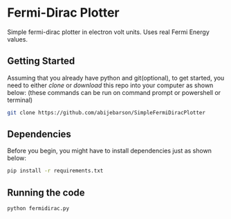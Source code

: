 # Fermi-Dirac Plotter

Simple fermi-dirac plotter in electron volt units. 
Uses real Fermi Energy values.

## Getting Started

Assuming that you already have python and git(optional), to get started, you need to either *clone* or *download* this repo into your computer as shown below:
(these commands can be run on command prompt or powershell or terminal)

```bash
git clone https://github.com/abijebarson/SimpleFermiDiracPlotter
```

## Dependencies

Before you begin, you might have to install dependencies just as shown below:

```bash
pip install -r requirements.txt
```

## Running the code

```bash
python fermidirac.py
```